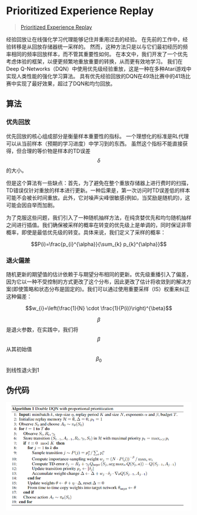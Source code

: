 # Prioritized Experience Replay

> [Prioritized Experience Replay](https://arxiv.org/pdf/1511.05952.pdf)

经验回放让在线强化学习代理能够记住并重用过去的经验。 在先前的工作中，经验转移是从回放存储器统一采样的。 然而，这种方法只是以与它们最初经历的频率相同的频率回放样本，而不管其重要性如何。 在本文中，我们开发了一个优先考虑体验的框架，以便更频繁地重放重要的转换，从而更有效地学习。 我们在Deep Q-Networks（DQN）中使用优先级经验重放，这是一种在多种Atari游戏中实现人类性能的强化学习算法。 具有优先经验回放的DQN在49场比赛中的41场比赛中实现了最好效果，超过了DQN和均匀回放。

## 算法

### 优先回放

优先回放的核心组成部分是衡量样本重要性的指标。 一个理想化的标准是RL代理可以从当前样本（预期的学习进度）中学习到的东西。 虽然这个指标不能直接获得，但合理的等价物是样本的TD误差 $$δ$$ 的大小。

但是这个算法有一些缺点：首先，为了避免在整个重放存储器上进行费时的扫描，TD错误仅针对重放的样本进行更新。一种后果是，第一次访问时TD误差低的样本可能不会被长时间重放。此外，它对噪声尖峰很敏感\(例如，当奖励是随机的\)，这可能会因自举而加剧。

为了克服这些问题，我们引入了一种随机抽样方法，在纯贪婪优先和均匀随机抽样之间进行插值。我们确保被采样的概率在转变的优先级上是单调的，同时保证非零概率，即使是最低优先级的转变。具体来说，我们定义了采样的概率：

$$P(i)=\frac{p_{i}^{\alpha}}{\sum_{k} p_{k}^{\alpha}}$$ 

### 退火偏差

随机更新的期望值的估计依赖于与期望分布相同的更新。优先级重播引入了偏差，因为它以一种不受控制的方式更改了这个分布，因此更改了估计将收敛到的解决方案\(即使策略和状态分布是固定的\)。我们可以通过使用重要采样（IS）权重来纠正这种偏差：

$$w_{i}=\left(\frac{1}{N} \cdot \frac{1}{P(i)}\right)^{\beta}$$ 

$$\beta$$是退火参数，在实践中，我们将$$\beta$$从其初始值$$\beta_0$$到线性退火到1

## 伪代码

![](../../.gitbook/assets/image%20%2869%29.png)

